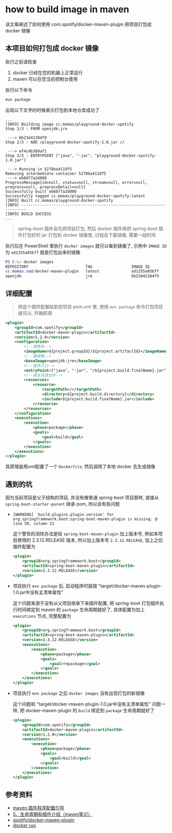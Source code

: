 # how to build image in maven

该文章阐述了如何使用 com.spotify/docker-maven-plugin 把项目打包成 docker 镜像

## 本项目如何打包成 docker 镜像

执行之前请检查

1. docker 已经在您的机器上正常运行
2. maven 可以在您当前控制台使用

执行以下命令

```bash
mvn package
```

出现以下文字的时候表示打包到本地仓库成功了
```
...
[INFO] Building image cc.momas/playground-docker-spotify
Step 1/3 : FROM openjdk:jre

 ---> 6b23d41384f9
Step 2/3 : ADD /playground-docker-spotify-1.0.jar //

 ---> ef4c4b389af1
Step 3/3 : ENTRYPOINT ["java", "-jar", "playground-docker-spotify-1.0.jar"]

 ---> Running in 5278ba4119f5
Removing intermediate container 5278ba4119f5
 ---> eb6877a2d000
ProgressMessage{id=null, status=null, stream=null, error=null, progress=null, progressDetail=null}
Successfully built eb6877a2d000
Successfully tagged cc.momas/playground-docker-spotify:latest
[INFO] Built cc.momas/playground-docker-spotify
[INFO] ------------------------------------------------------------------------
[INFO] BUILD SUCCESS
...
```

> spring-boot 插件会先把项目打包, 然后 docker 插件再把 spring-boot 插件打包好的 jar 打包到 docker 镜像里, 过程会下载镜像, 需要一段时间

执行后在 PowerShell 里执行 `docker images` 就可以看到镜像了, 示例中 `IMAGE ID` 为 `ad1255a85bff` 就是打包出来的镜像 

```PowerShell
PS C:\> docker images
REPOSITORY                         TAG                 IMAGE ID            CREATED             SIZE
cc.momas.sod/docker-maven-plugin   latest              ad1255a85bff        30 seconds ago      495MB
openjdk                            jre                 6b23d41384f9        5 months ago        479MB
```

## 详细配置

> 把这个插件配置贴到您项目 pom.xml 里, 使用 `mvn package` 命令打包项目就可以, 开箱即用

```xml
<plugin>
    <groupId>com.spotify</groupId>
    <artifactId>docker-maven-plugin</artifactId>
    <version>1.2.0</version>
    <configuration>
        <!--镜像名-->
        <imageName>${project.groupId}/${project.artifactId}</imageName>
        <!--基镜像-->
        <baseImage>openjdk:jre</baseImage>
        <!--程序入口-->
        <entryPoint>["java", "-jar", "/${project.build.finalName}.jar"]</entryPoint>
        <!--相关资源文件-->
        <resources>
            <resource>
                <targetPath>/</targetPath>
                <directory>${project.build.directory}</directory>
                <include>${project.build.finalName}.jar</include>
            </resource>
        </resources>
    </configuration>
    <executions>
        <execution>
            <phase>package</phase>
            <goals>
                <goal>build</goal>
            </goals>
        </execution>
    </executions>
</plugin>
```

其原理是用xml配置了一个 `Dockerfile`, 然后调用了本地 docker 去生成镜像

## 遇到的坑

因为当前项目是父子结构的项目, 并没有像普通 spring-boot 项目那样, 直接从 `spring-boot-starter-parent` 继承 pom, 所以会有些问题

- `[WARNING] 'build.plugins.plugin.version' for org.springframework.boot:spring-boot-maven-plugin is missing. @ line 50, column 21`

    这个警告的消除办法是给 `spring-boot-maven-plugin` 加上版本号, 例如本项目使用的 2.3.12.RELEASE 版本, 所以加上版本号 `2.3.12.RELEASE`,
    加上之后插件配置为

    ```xml
    <plugin>
        <groupId>org.springframework.boot</groupId>
        <artifactId>spring-boot-maven-plugin</artifactId>
        <version>2.3.12.RELEASE</version>
    </plugin>
    ```

- 项目执行 `mvn package` 后, 启动程序时报错 "target/docker-maven-plugin-1.0.jar中没有主清单属性"

    这个问题来源于没有从父项目继承下来插件配置, 把 spring-boot 打包插件执行时间绑定到 maven 的 `package` 生命周期就好了,
    具体配置为加上 `executions` 节点, 完整配置为

    ```xml
    <plugin>
        <groupId>org.springframework.boot</groupId>
        <artifactId>spring-boot-maven-plugin</artifactId>
        <version>2.3.12.RELEASE</version>
        <executions>
            <execution>
                <phase>package</phase>
                <goals>
                    <goal>repackage</goal>
                </goals>
            </execution>
        </executions>
    </plugin>
    ```

- 项目执行 `mvn package` 之后 `docker images` 没有出现打包的新镜像

    这个问题和  "target/docker-maven-plugin-1.0.jar中没有主清单属性" 问题一样, 把 docker-maven-plugin
    的 `build` 绑定到 `package` 生命周期就好了

    ```xml
    <plugin>
        <groupId>com.spotify</groupId>
        <artifactId>docker-maven-plugin</artifactId>
        <version>1.2.0</version>
        <executions>
            <execution>
                <phase>package</phase>
                <goals>
                    <goal>build</goal>
                </goals>
            </execution>
        </executions>
    </plugin>
    ```

## 参考资料

- [maven 插件程序配置引导](http://ifeve.com/maven-guide-configuring-plugins/)
- [5、生命周期和插件介绍（maven笔记）](https://www.jianshu.com/p/403e0a40c966)
- [spotify/docker-maven-plugin](https://github.com/spotify/docker-maven-plugin)
- [docker run](https://docs.docker.com/engine/reference/commandline/run/)
